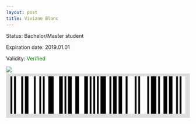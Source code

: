 ```yaml
---
layout: post
title: Viviane Blanc
---
```


Status: Bachelor/Master student

Expiration date: 2019.01.01

Validity: <font color="green"> Verified</font> 

![](/members/img/Viviane_Blanc.png)
![](/members/img/bar.png)
